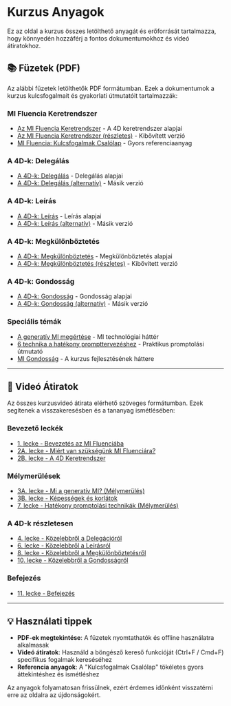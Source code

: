 # Kurzus Anyagok

Ez az oldal a kurzus összes letölthető anyagát és erőforrását tartalmazza, hogy könnyedén hozzáférj a fontos dokumentumokhoz és videó átiratokhoz.

## 📚 Füzetek (PDF)

Az alábbi füzetek letölthetők PDF formátumban. Ezek a dokumentumok a kurzus kulcsfogalmait és gyakorlati útmutatóit tartalmazzák:

### MI Fluencia Keretrendszer

- [Az MI Fluencia Keretrendszer](pamphlets/334975cdec18f744b4fa511dc8518bd8d119d29d.pdf) - A 4D keretrendszer alapjai
- [Az MI Fluencia Keretrendszer (részletes)](pamphlets/b383cf6baddbfc72fdf8b0ed533a518e2872d531.pdf) - Kibővített verzió
- [MI Fluencia: Kulcsfogalmak Csalólap](pamphlets/4396730ed190e691a3712cf2fd6bfe35509deca2.pdf) - Gyors referenciaanyag

### A 4D-k: Delegálás

- [A 4D-k: Delegálás](pamphlets/470922b2df5bc274a529eb542295192488db49d0.pdf) - Delegálás alapjai
- [A 4D-k: Delegálás (alternatív)](pamphlets/735241c3b91699d1f4aa9422c081ae4eeefc2586.pdf) - Másik verzió

### A 4D-k: Leírás

- [A 4D-k: Leírás](pamphlets/0178870bcc05e62ab4fd7191e6d52543e2dbc258.pdf) - Leírás alapjai
- [A 4D-k: Leírás (alternatív)](pamphlets/8216cbfffb3c07053f2a959868a89087949f4779.pdf) - Másik verzió

### A 4D-k: Megkülönböztetés

- [A 4D-k: Megkülönböztetés](pamphlets/99c028dbb44fcc976b26588d98c676540f2aea38.pdf) - Megkülönböztetés alapjai
- [A 4D-k: Megkülönböztetés (részletes)](pamphlets/d8ba4eda6eed65f193be549d49385006de8b7119.pdf) - Kibővített verzió

### A 4D-k: Gondosság

- [A 4D-k: Gondosság](pamphlets/34612aacbf37f6aa12140fc0a1aa216b63263aac.pdf) - Gondosság alapjai
- [A 4D-k: Gondosság (alternatív)](pamphlets/97ccae9e659f590c192de721eff980ba7549535b.pdf) - Másik verzió

### Speciális témák

- [A generatív MI megértése](pamphlets/9b7dd41bd7919c70a506e4ec600a60d3268d1dfb.pdf) - MI technológiai háttér
- [6 technika a hatékony prompttervezéshez](pamphlets/62df988c101af71291b06843b63d39bbd600bed8.pdf) - Praktikus promptolási útmutató
- [MI Gondosság](pamphlets/0e37fa9da01fab7a5478a2194d352027794c1b89.pdf) - A kurzus fejlesztésének háttere

---

## 🎥 Videó Átiratok

Az összes kurzusvideó átirata elérhető szöveges formátumban. Ezek segítenek a visszakeresésben és a tananyag ismétlésében:

### Bevezető leckék

- [1. lecke - Bevezetés az MI Fluenciába](videos/Lesson%201%20-%20Introduction%20to%20AI%20Fluency.txt)
- [2A. lecke - Miért van szükségünk MI Fluenciára?](videos/Lesson%202A%20-%20Miert%20van%20szuksegunk%20MI%20Fluenciara.txt)
- [2B. lecke - A 4D Keretrendszer](videos/Lesson%202B%20-%20A%204D%20Keretrendszer.txt)

### Mélymerülések

- [3A. lecke - Mi a generatív MI? (Mélymerülés)](videos/Lesson%203A%20-%20Mi%20a%20generativ%20MI%20(Melymerules).txt)
- [3B. lecke - Képességek és korlátok](videos/Lesson%203B%20-%20Kepessegek%20%26%20korlatok.txt)
- [7. lecke - Hatékony promptolási technikák (Mélymerülés)](videos/Lesson%207%20-%20Hatekony%20promptolasi%20technikak%20(Melymerules).txt)

### A 4D-k részletesen

- [4. lecke - Közelebbről a Delegációról](videos/Lesson%204%20-%20Kozelebbrol%20a%20Delegaciorol.txt)
- [6. lecke - Közelebbről a Leírásról](videos/Lesson%206%20-%20Kozelebbrol%20a%20Leirasrol.txt)
- [8. lecke - Közelebbről a Megkülönböztetésről](videos/Lesson%208%20-%20Kozelebbrol%20a%20Megkulonboztetesrol.txt)
- [10. lecke - Közelebbről a Gondosságról](videos/Lesson%2010%20-%20Kozelebbrol%20a%20Gondossagrol.txt)

### Befejezés

- [11. lecke - Befejezés](videos/Lesson%2011%20-%20Befejezes.txt)

---

## 💡 Használati tippek

- **PDF-ek megtekintése**: A füzetek nyomtathatók és offline használatra alkalmasak
- **Videó átiratok**: Használd a böngésző kereső funkcióját (Ctrl+F / Cmd+F) specifikus fogalmak kereséséhez
- **Referencia anyagok**: A "Kulcsfogalmak Csalólap" tökéletes gyors áttekintéshez és ismétléshez

Az anyagok folyamatosan frissülnek, ezért érdemes időnként visszatérni erre az oldalra az újdonságokért.